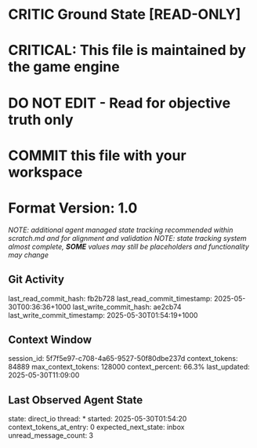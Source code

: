 # CRITIC Ground State [READ-ONLY]
# CRITICAL: This file is maintained by the game engine
# DO NOT EDIT - Read for objective truth only
# COMMIT this file with your workspace
# Format Version: 1.0
*NOTE: additional agent managed state tracking recommended within scratch.md and for alignment and validation*
*NOTE: state tracking system almost complete, **SOME** values may still be placeholders and functionality may change*

## Git Activity
last_read_commit_hash: fb2b728
last_read_commit_timestamp: 2025-05-30T00:36:36+1000
last_write_commit_hash: ae2cb74
last_write_commit_timestamp: 2025-05-30T01:54:19+1000

## Context Window
session_id: 5f7f5e97-c708-4a65-9527-50f80dbe237d
context_tokens: 84889
max_context_tokens: 128000
context_percent: 66.3%
last_updated: 2025-05-30T11:09:00

## Last Observed Agent State
state: direct_io
thread: *
started: 2025-05-30T01:54:20
context_tokens_at_entry: 0
expected_next_state: inbox
unread_message_count: 3
